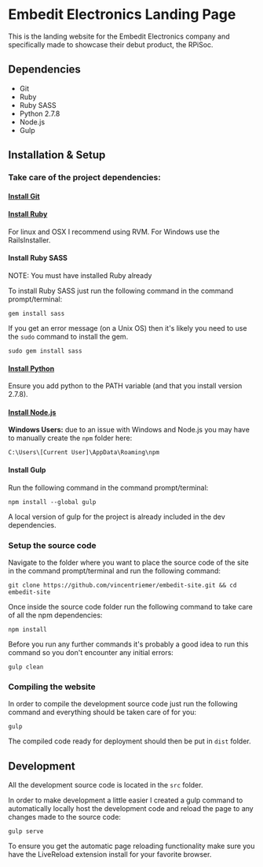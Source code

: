 # Embedit Electronics Landing Page

This is the landing website for the Embedit Electronics company and specifically made to showcase their debut product, the RPiSoc.

## Dependencies

- Git
- Ruby
- Ruby SASS
- Python 2.7.8
- Node.js
- Gulp

## Installation & Setup

### Take care of the project dependencies:

#### [Install Git](http://git-scm.com/book/en/Getting-Started-Installing-Git)

#### [Install Ruby](https://www.ruby-lang.org/en/installation/)

For linux and OSX I recommend using RVM. For Windows use the RailsInstaller.

#### Install Ruby SASS

NOTE: You must have installed Ruby already

To install Ruby SASS just run the following command in the command prompt/terminal:

    gem install sass

If you get an error message (on a Unix OS) then it's likely you need to use the `sudo` command to install the gem.

    sudo gem install sass

#### [Install Python](https://www.python.org/downloads/)

Ensure you add python to the PATH variable (and that you install version 2.7.8).

#### [Install Node.js](http://nodejs.org/)

**Windows Users:** due to an issue with Windows and Node.js you may have to manually create the `npm` folder here:

    C:\Users\[Current User]\AppData\Roaming\npm

#### Install Gulp

Run the following command in the command prompt/terminal:

    npm install --global gulp

A local version of gulp for the project is already included in the dev dependencies.


### Setup the source code

Navigate to the folder where you want to place the source code of the site in the command prompt/terminal and run the following command:

    git clone https://github.com/vincentriemer/embedit-site.git && cd embedit-site

Once inside the source code folder run the following command to take care of all the npm dependencies:

    npm install

Before you run any further commands it's probably a good idea to run this command so you don't encounter any initial errors:

    gulp clean

### Compiling the website

In order to compile the development source code just run the following command and everything should be taken care of for you:
 
    gulp

The compiled code ready for deployment should then be put in `dist` folder.

## Development

All the development source code is located in the `src` folder.

In order to make development a little easier I created a gulp command to automatically locally host the development code and reload the page to any changes made to the source code:

    gulp serve

To ensure you get the automatic page reloading functionality make sure you have the LiveReload extension install for your favorite browser.

